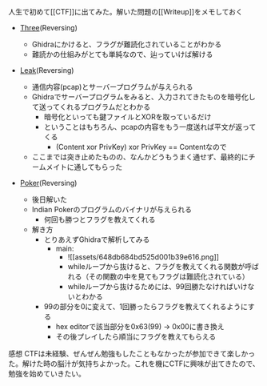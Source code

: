 人生で初めて[[CTF]]に出てみた。解いた問題の[[Writeup]]をメモしておく

- [Three](https://score.beginners.seccon.jp/challenges/26)(Reversing)
	- Ghidraにかけると、フラグが難読化されていることがわかる
	- 難読かの仕組みがとても単純なので、辿っていけば解ける

- [Leak](https://score.beginners.seccon.jp/challenges/16)(Reversing)
	- 通信内容(pcap)とサーバープログラムが与えられる
	- Ghidraでサーバープログラムをみると、入力されてきたものを暗号化して送ってくれるプログラムだとわかる
		- 暗号化といっても鍵ファイルとXORを取っているだけ
		- ということはもちろん、pcapの内容をもう一度送れば平文が返ってくる
			- (Content xor PrivKey) xor PrivKey == Contentなので
	- ここまでは突き止めたものの、なんかどうもうまく通せず、最終的にチームメイトに通してもらった

- [Poker](https://score.beginners.seccon.jp/challenges/20)(Reversing)
	- 後日解いた
	- Indian Pokerのプログラムのバイナリが与えられる
		- 何回も勝つとフラグを教えてくれる
	- 解き方
		- とりあえずGhidraで解析してみる
			- main:
				- ![[assets/648db684bd525d001b39e616.png]]
				- whileループから抜けると、フラグを教えてくれる関数が呼ばれる（その関数の中を見てもフラグは難読化されている）
				- whileループから抜けるためには、99回勝たなければいけないとわかる
		- 99の部分を0に変えて、1回勝ったらフラグを教えてくれるようにする
			- hex editorで該当部分を0x63(99) -> 0x00に書き換え
			- その後プレイしたら順当にフラグを教えてもらえる


感想
CTFは未経験、ぜんぜん勉強もしたこともなかったが参加できて楽しかった。解けた時の脳汁が気持ちよかった。これを機にCTFに興味が出てきたので、勉強を始めていきたい。




